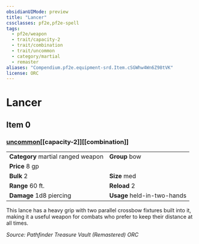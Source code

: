 ```yaml
---
obsidianUIMode: preview
title: "Lancer"
cssclasses: pf2e,pf2e-spell
tags:
  - pf2e/weapon
  - trait/capacity-2
  - trait/combination
  - trait/uncommon
  - category/martial
  - remaster
aliases: "Compendium.pf2e.equipment-srd.Item.cSGWhw4Wn6Z98tVK"
license: ORC
---
```

# Lancer
## Item 0
### [uncommon](uncommon "Uncommon Rarity Trait")[[capacity-2]][[combination]]

|  |  |
| -- | -- |
| **Category** martial ranged weapon | **Group** bow |
| **Price** 8 gp |  |
| **Bulk** 2 | **Size** med |
|**Range** 60 ft.| **Reload** 2|
| **Damage** 1d8 piercing  | **Usage** held-in-two-hands |



This lance has a heavy grip with two parallel crossbow fixtures built into it, making it a useful weapon for combats who prefer to keep their distance at all times.

*Source: Pathfinder Treasure Vault (Remastered)*
*ORC*